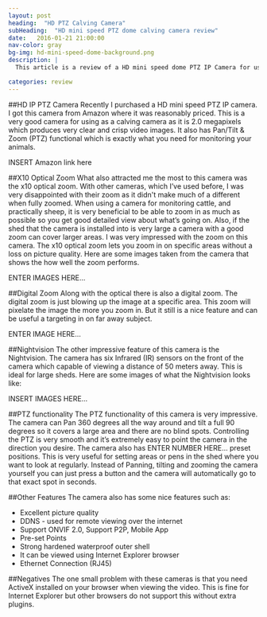 ```yaml
---
layout: post
heading:  "HD PTZ Calving Camera"
subHeading:  "HD mini speed PTZ dome calving camera review"
date:   2016-01-21 21:00:00
nav-color: gray
bg-img: hd-mini-speed-dome-background.png
description: |
  This article is a review of a HD mini speed dome PTZ IP Camera for using as a calving camera. This article goes through the features of the Camera and rates how well the camera has performed.

categories: review
---
```


##HD IP PTZ Camera
Recently I purchased a HD mini speed PTZ IP camera. I got this camera from Amazon where it was reasonably priced. This is a very good camera for using as a calving camera as it is 2.0 megapixels which produces very clear and crisp video images. It also has Pan/Tilt & Zoom (PTZ) functional which is exactly what you need for monitoring your animals.

INSERT Amazon link here

##X10 Optical Zoom
What also attracted me the most to this camera was the x10 optical zoom. With other cameras, which I’ve used before, I was very disappointed with their zoom as it didn't make much of a different when fully zoomed. When using a camera for monitoring cattle, and practically sheep, it is very beneficial to be able to zoom in as much as possible so you get good detailed view about what’s going on. Also, if the shed that the camera is installed into is very large a camera with a good zoom can cover larger areas.
I was very impressed with the zoom on this camera. The x10 optical zoom lets you zoom in on specific areas without a loss on picture quality. Here are some images taken from the camera that shows the how well the zoom performs.


ENTER IMAGES HERE...

##Digital Zoom
Along with the optical there is also a digital zoom. The digital zoom is just blowing up the image at a specific area. This zoom will pixelate the image the more you zoom in. But it still is a nice feature and can be useful a targeting in on far away subject.

ENTER IMAGE HERE...

##Nightvision
The other impressive feature of this camera is the Nightvision. The camera has six Infrared (IR) sensors on the front of the camera which capable of viewing a distance of 50 meters away. This is ideal for large sheds. Here are some images of what the Nightvision looks like:

INSERT IMAGES HERE...   

##PTZ functionality
The PTZ functionality of this camera is very impressive. The camera can Pan 360 degrees all the way around and tilt a full 90 degrees so it covers a large area and there are no blind spots. Controlling the PTZ is very smooth and it’s extremely easy to point the camera in the direction you desire.
The camera also has ENTER NUMBER HERE... preset positions. This is very useful for setting areas or pens in the shed where you want to look at regularly. Instead of Panning, tilting and zooming the camera yourself you can just press a button and the camera will automatically go to that exact spot in seconds.

##Other Features
The camera also has some nice features such as:

- Excellent picture quality
- DDNS - used for remote viewing over the internet
- Support ONVIF 2.0, Support P2P, Mobile App
- Pre-set Points
- Strong hardened waterproof outer shell
- It can be viewed using Internet Explorer browser
- Ethernet Connection (RJ45)

##Negatives
The one small problem with these cameras is that you need ActiveX installed on your browser when viewing the video. This is fine for Internet Explorer but other browsers do not support this without extra plugins.
